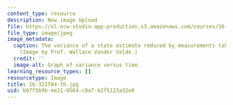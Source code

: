 ```yaml
---
content_type: resource
description: New image Upload
file: https://ol-ocw-studio-app-production.s3.amazonaws.com/courses/16-322-stochastic-estimation-and-control-fall-2004/b07f5b9bee210564c8a7b2f5123a32e0_16-322f04-th.jpg
file_type: image/jpeg
image_metadata:
  caption: The variance of a state estimate reduced by measurements taken over time.
    (Image by Prof. Wallace Vander Velde.)
  credit: ''
  image-alt: Graph of variance versus time.
learning_resource_types: []
resourcetype: Image
title: 16-322f04-th.jpg
uid: b07f5b9b-ee21-0564-c8a7-b2f5123a32e0
---
```


